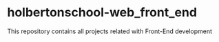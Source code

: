 # holbertonschool-web_front_end
This repository contains all projects related with Front-End development

